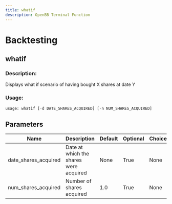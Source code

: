 ```yaml
---
title: whatif
description: OpenBB Terminal Function
---
```


# Backtesting

## whatif

### Description: 

Displays what if scenario of having bought X shares at date Y

### Usage: 
```python
usage: whatif [-d DATE_SHARES_ACQUIRED] [-n NUM_SHARES_ACQUIRED]
```

## Parameters

| Name | Description | Default | Optional | Choices |
| ---- | ----------- | ------- | -------- | ------- |
| date_shares_acquired | Date at which the shares were acquired | None | True | None |
| num_shares_acquired | Number of shares acquired | 1.0 | True | None |


